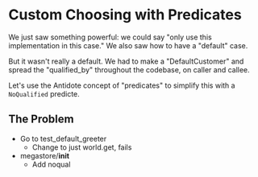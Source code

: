 # Custom Choosing with Predicates

We just saw something powerful: we could say "only use this implementation in this case."
We also saw how to have a "default" case.

But it wasn't really a default.
We had to make a "DefaultCustomer" and spread the "qualified_by" throughout the codebase, on caller and callee.

Let's use the Antidote concept of "predicates" to simplify this with a `NoQualified` predicte.

## The Problem

- Go to test_default_greeter
  - Change to just world.get, fails
- megastore/**init**
  - Add noqual

